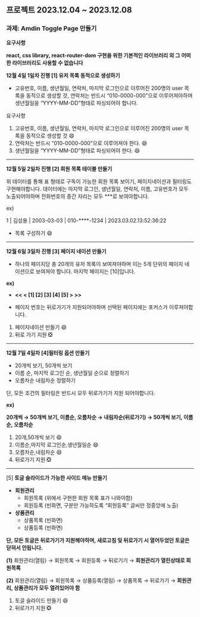 ## 프로젝트 2023.12.04 ~ 2023.12.08

### 과제: Amdin Toggle Page 만들기

**요구사항**

**react, css library, react-router-dom 구현을 위한 기본적인 라이브러리 외 그 어떠한 라이브러리도 사용할 수 없습니다**

**12월 4일 1일차 진행 [1]  유저 목록 동적으로 생성하기**

- 고유번호, 이름, 생년월일, 연락처, 마지막 로그인으로 이루어진 200명의 user 목록을 동적으로 생성할 것, 연락처는 반드시 “010-0000-000”으로 이루어져야하며 생년월일을 “YYYY-MM-DD”형태로 파싱되어야 합니다.

요구사항 
1. 고유번호, 이름, 생년월일, 연락처, 마지막 로그인으로 이루어진 200명의 user 목록을 동적으로 생성할 것 :smile:
2. 연락처는 반드시 “010-0000-000”으로 이루어져야 한다. :smile:
3. 생년월일을 “YYYY-MM-DD”형태로 파싱되어야 한다. :smile:
---

**12월 5일 2일차 진행 [2] 회원 목록 테이블 만들기**

위 데이터를 통해 표 형태로 구독이 가능한 회원 목록 보이기, 페이지네이션과 필터링도 구현해야합니다. 데이터에는 마지막 로그인, 생년월일, 연락처, 이름, 고유번호가 모두 노출되어야하며 전화번호의 중간 자리는 모두 ***로 보여야합니다.

ex)

1 | 김성용 | 2003-03-03 | 010-****-1234 | 2023.03.02.13:52:36:22

- 목록 구성하기 :smile:

---

**12월 6일 3일차 진행 [3] 페이지 네이션 만들기**

- 하나의 페이지당 총 20개의 유저 목록이 보여져야하며 이는 5개 단위의 페이지 네이션으로 보여져야 합니다. 마지막 페이지는 [10]입니다.

**ex)**
- **<< < [1] [2] [3] [4] [5] > >>**

- 페이지 번호는 뒤로가기가 지원되어야하며 선택된 페이지에는 포커스가 이루져야합니다.

1. 페이지네이션 만들기 :smile:
2. 뒤로 가기 지원 :negative_squared_cross_mark:

---

**12월 7일 4일차 [4]필터링 옵션 만들기**

- 20개씩 보기, 50개씩 보기
- 이름 순, 마지막 로그인 순, 생년월일 순으로 정렬하기
- 오름차순 내림차순 정렬하기

단, 모든 조건의 필터링은 반드시 모두 뒤로가기가 지원 되어야합니다.

**ex)**

**20개씩 → 50개씩 보기, 이름순, 오름차순 → 내림차순(뒤로가기) →  50개씩 보기, 이름순, 오름차순**

1. 20개,50개씩 보기 :smile:
2. 이름순,마지막 로그인순,생년월일순 :smile:
3. 오름차순,내림차순 :smile:
4. 뒤로가기 지원 :negative_squared_cross_mark:
---

[5] **토글 슬라이드가 가능한 사이드 메뉴 만들기**

- **회원관리**
    - 회원목록 (위에서 구현한 회원 목록 표가 나와야함)
    - 회원등록 (빈화면, 구분만 가능하도록 “회원등록” 글씨만 정중앙에 노출)
- **상품관리**
    - 상품목록 (빈화면)
    - 상품등록 (빈화면)

**단, 모든 토글은 뒤로가기가 지원해야하며, 새로고침 및 뒤로가기 시 열어두었던 
토글은 닫혀서 안됩니다.**

**(1)** 회원관리(열림) → 회원목록 → 회원등록 → 뒤로기기 → **회원관리가 열린상태로 회원목록**

**(2)** 회원관리(열림) → 회원목록 → 상품등록(열림) → 상품목록 → 뒤로가기 → 
     **회원관리, 상품관리가 모두 열려있어야 함**

 1. 토글 슬라이드 만들기 :smile:
 2. 뒤로가기 지원 :negative_squared_cross_mark:    